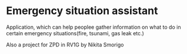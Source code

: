 # Emergency situation assistant
Application, which can help peoplee gather information on what to do in certain emergency situations(fire, tsunami, gas leak etc.)

Also a project for ZPD in RV1G by Nikita Smorigo